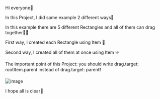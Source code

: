 Hi everyone🚚

In this Project, I did same example 2 different ways🔀

In this example there are 5 different Rectangles and all of them can drag together👩‍🏫

First way, I created each Rectangle using Item 💓

Second way, I created all of them at once using Item ❇️

The important point of this Project:
 you should write drag.target: rootItem.parent  instead of drag.target: parent❗

![image](https://github.com/fatmazayrek/Qt_Quick_and_QML_for_Beginners/assets/91613858/4c08c66f-f8fd-450a-b8e7-9ad61dc309bf)

I hope all is clear🎉
